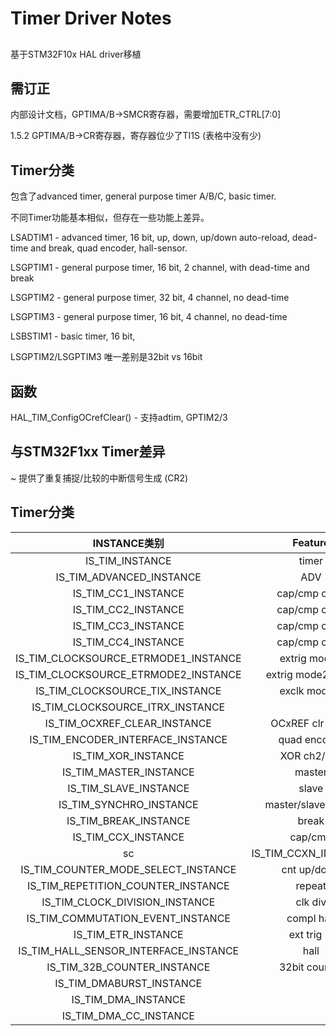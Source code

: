 # Timer Driver Notes

##
基于STM32F10x HAL driver移植

## 需订正
内部设计文档，GPTIMA/B->SMCR寄存器，需要增加ETR_CTRL[7:0]

1.5.2 GPTIMA/B->CR寄存器，寄存器位少了TI1S (表格中没有少)

## Timer分类

包含了advanced timer, general purpose timer A/B/C, basic timer.

不同Timer功能基本相似，但存在一些功能上差异。

LSADTIM1 - advanced timer, 16 bit, up, down, up/down auto-reload, dead-time and break, quad encoder, hall-sensor. 

LSGPTIM1 - general purpose timer, 16 bit, 2 channel, with dead-time and break

LSGPTIM2 - general purpose timer, 32 bit, 4 channel, no dead-time 

LSGPTIM3 - general purpose timer, 16 bit, 4 channel, no dead-time

LSBSTIM1 - basic timer, 16 bit, 

LSGPTIM2/LSGPTIM3 唯一差别是32bit vs 16bit

## 函数

HAL_TIM_ConfigOCrefClear() - 支持adtim, GPTIM2/3


## 与STM32F1xx Timer差异

~ 提供了重复捕捉/比较的中断信号生成 (CR2)


## Timer分类
| INSTANCE类别                         |   Feature           | ADTIMER(16B4C) | GPTIM1(16B2C) | GPTIM2(32B4C) | GPTIM3(16B4C) | BSTIM       |
| :--------------------------------:   | :------------:      | :------------: | :-----------: | :----------:  | :----------:  | :---------: |
|IS_TIM_INSTANCE                       |  timer              | V              |         V     |    V          |       V       |      V      |
|IS_TIM_ADVANCED_INSTANCE              |  ADV                | V              |               |               |               |             |
|IS_TIM_CC1_INSTANCE                   |  cap/cmp chn1       | V              |         v     |       v       |       v       |             |
|IS_TIM_CC2_INSTANCE                   |  cap/cmp chn2       | V              |         v     |       v       |       v       |             |
|IS_TIM_CC3_INSTANCE                   |  cap/cmp chn3       | V              |               |       v       |       v       |             |
|IS_TIM_CC4_INSTANCE                   |  cap/cmp chn4       | V              |               |       v       |       v       |             |
|IS_TIM_CLOCKSOURCE_ETRMODE1_INSTANCE  |  extrig mode1       | V              |               |       v       |       v       |             |
|IS_TIM_CLOCKSOURCE_ETRMODE2_INSTANCE  |  extrig mode2 ETRF  | V              |               |       v       |       v       |             |
|IS_TIM_CLOCKSOURCE_TIX_INSTANCE       |  exclk mode 1       | V              |        v      |       v       |       v       |             |
|IS_TIM_CLOCKSOURCE_ITRX_INSTANCE      |                     | V              |        v      |       v       |       v       |             |
|IS_TIM_OCXREF_CLEAR_INSTANCE          |  OCxREF clr ETRF    | V              |               |       v       |       v       |             |
|IS_TIM_ENCODER_INTERFACE_INSTANCE     |  quad encoder       | V              |               |       v       |       v       |             |
|IS_TIM_XOR_INSTANCE                   |  XOR ch2/3/4        | V              |               |       v       |       v       |             |
|IS_TIM_MASTER_INSTANCE                |  master             | V              |       v       |       v       |       v       |    v        |
|IS_TIM_SLAVE_INSTANCE                 |  slave              | V              |       v       |       v       |       v       |             |
|IS_TIM_SYNCHRO_INSTANCE               | master/slave/TRGO   | V              |       v       |       v       |       v       |             |
|IS_TIM_BREAK_INSTANCE                 |  break              | V              |       v       |               |               |             |
|IS_TIM_CCX_INSTANCE                   |  cap/cmp            | V              |       v       |      v        |      v        |             |
sc|IS_TIM_CCXN_INSTANCE                  |  cap/cmp w/ comp    | V              |       v       |               |               |             |
|IS_TIM_COUNTER_MODE_SELECT_INSTANCE   |  cnt up/down        | V              |       v       |      v        |      v        |             |
|IS_TIM_REPETITION_COUNTER_INSTANCE    |  repeat             | V              |       v       |               |               |             |
|IS_TIM_CLOCK_DIVISION_INSTANCE        |  clk div            | V              |       v       |      v        |      v        |             |
|IS_TIM_COMMUTATION_EVENT_INSTANCE     |  compl has          | V              |       v       |               |               |             |
|IS_TIM_ETR_INSTANCE                   |  ext trig in        | V              |       v       |      v        |     v         |             |
|IS_TIM_HALL_SENSOR_INTERFACE_INSTANCE |  hall               | V              |               |      v        |     v         |             |
|IS_TIM_32B_COUNTER_INSTANCE           |   32bit counter     |                |               |       v       |               |             |
|IS_TIM_DMABURST_INSTANCE              |                     | V              |      v        |      v        |     v         |             |
|IS_TIM_DMA_INSTANCE                   |                     | V              |      v        |      v        |      v        |             |
|IS_TIM_DMA_CC_INSTANCE                |                     | V              |      v        |      v        |      v        |             |
